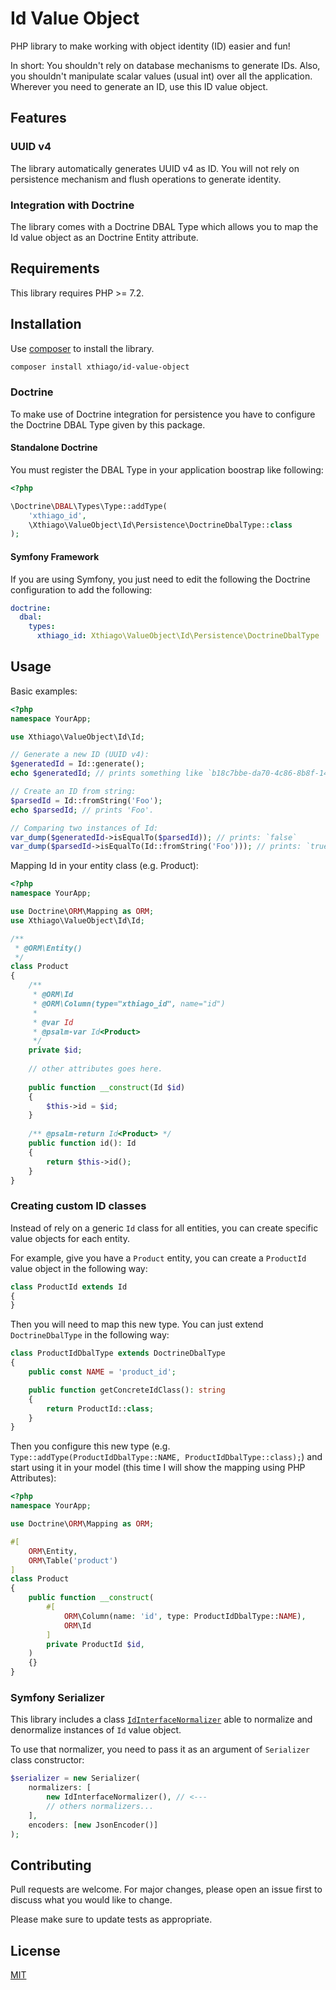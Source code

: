 # Id Value Object

PHP library to make working with object identity (ID) easier and fun!

In short: You shouldn't rely on database mechanisms to generate IDs. Also, you shouldn't manipulate scalar values (usual int) over all the application. Wherever you need to generate an ID, use this
ID value object.

## Features

### UUID v4

The library automatically generates UUID v4 as ID. You will not rely on persistence mechanism and flush operations to generate identity.

### Integration with Doctrine

The library comes with a Doctrine DBAL Type which allows you to map the Id value object as an Doctrine Entity attribute.

## Requirements

This library requires PHP >= 7.2.

## Installation

Use [composer](https://getcomposer.org/) to install the library.

```bash
composer install xthiago/id-value-object
```

### Doctrine

To make use of Doctrine integration for persistence you have to configure the Doctrine DBAL Type given by this package.

#### Standalone Doctrine

You must register the DBAL Type in your application boostrap like following:

```php
<?php

\Doctrine\DBAL\Types\Type::addType(
    'xthiago_id', 
    \Xthiago\ValueObject\Id\Persistence\DoctrineDbalType::class
);
```

#### Symfony Framework

If you are using Symfony, you just need to edit the following the Doctrine configuration to add the following:

```yaml
doctrine:
  dbal:
    types:
      xthiago_id: Xthiago\ValueObject\Id\Persistence\DoctrineDbalType
```

## Usage

Basic examples:

```php
<?php
namespace YourApp;

use Xthiago\ValueObject\Id\Id;

// Generate a new ID (UUID v4):
$generatedId = Id::generate();
echo $generatedId; // prints something like `b18c7bbe-da70-4c86-8b8f-145abb21a7c7`.

// Create an ID from string:
$parsedId = Id::fromString('Foo');
echo $parsedId; // prints 'Foo'.

// Comparing two instances of Id:
var_dump($generatedId->isEqualTo($parsedId)); // prints: `false`
var_dump($parsedId->isEqualTo(Id::fromString('Foo'))); // prints: `true`   
````

Mapping Id in your entity class (e.g. Product):

```php
<?php
namespace YourApp;

use Doctrine\ORM\Mapping as ORM;
use Xthiago\ValueObject\Id\Id;

/**
 * @ORM\Entity()
 */
class Product
{
    /**
     * @ORM\Id
     * @ORM\Column(type="xthiago_id", name="id")
     *
     * @var Id 
     * @psalm-var Id<Product>   
     */
    private $id;
    
    // other attributes goes here.
    
    public function __construct(Id $id) 
    {
        $this->id = $id;
    }
    
    /** @psalm-return Id<Product> */
    public function id(): Id
    {
        return $this->id();
    }
}
```
### Creating custom ID classes

Instead of rely on a generic `Id` class for all entities, you can create specific value objects for each entity.

For example, give you have a `Product` entity, you can create a `ProductId` value object in the following way:

```php
class ProductId extends Id 
{
}
```

Then you will need to map this new type. You can just extend `DoctrineDbalType` in the following way:

```php
class ProductIdDbalType extends DoctrineDbalType
{
    public const NAME = 'product_id';

    public function getConcreteIdClass(): string
    {
        return ProductId::class;
    }
}
```

Then you configure this new type (e.g. `Type::addType(ProductIdDbalType::NAME, ProductIdDbalType::class);`) and start
using it in your model (this time I will show the mapping using PHP Attributes):

```php
<?php
namespace YourApp;

use Doctrine\ORM\Mapping as ORM;

#[
    ORM\Entity,
    ORM\Table('product')
]
class Product
{
    public function __construct(
        #[
            ORM\Column(name: 'id', type: ProductIdDbalType::NAME),
            ORM\Id
        ]
        private ProductId $id,
    ) 
    {}
}
```

### Symfony Serializer

This library includes a class [`IdInterfaceNormalizer`](src/Serializer/Symfony/IdInterfaceNormalizer.php) able to 
normalize and denormalize instances of `Id` value object.

To use that normalizer, you need to pass it as an argument of `Serializer` class constructor:

```php
$serializer = new Serializer(
    normalizers: [
        new IdInterfaceNormalizer(), // <---
        // others normalizers...
    ],
    encoders: [new JsonEncoder()]
);
```

## Contributing
Pull requests are welcome. For major changes, please open an issue first to discuss what you would like to change.

Please make sure to update tests as appropriate.

## License
[MIT](LICENSE)